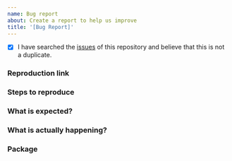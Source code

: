 ```yaml
---
name: Bug report
about: Create a report to help us improve
title: '[Bug Report]'
---
```


- [x] I have searched the [issues](https://github.com/anthubdev/designable/issues) of this repository and believe that this is not a duplicate.

### Reproduction link

### Steps to reproduce

### What is expected?

### What is actually happening?

### Package

